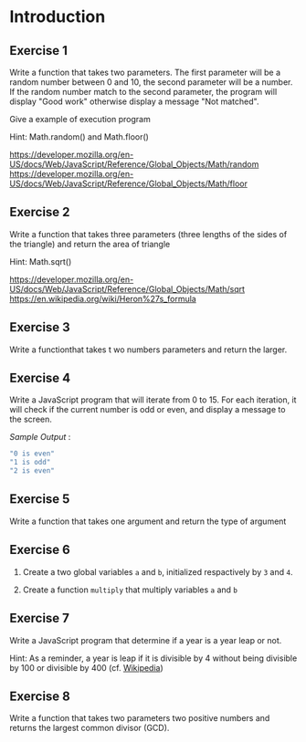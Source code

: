 # Introduction
## Exercise 1
Write a function that takes two parameters. The first parameter will be  a random number between 0 and 10, the second parameter will be a number. If the random number match to the second parameter, the program will display "Good work" otherwise display a message "Not matched".

Give a example of execution program

Hint: Math.random() and Math.floor()

https://developer.mozilla.org/en-US/docs/Web/JavaScript/Reference/Global_Objects/Math/random
https://developer.mozilla.org/en-US/docs/Web/JavaScript/Reference/Global_Objects/Math/floor

## Exercise 2

Write a function that takes three parameters (three lengths of the sides of the triangle) and return the area of triangle

Hint: Math.sqrt()

https://developer.mozilla.org/en-US/docs/Web/JavaScript/Reference/Global_Objects/Math/sqrt https://en.wikipedia.org/wiki/Heron%27s_formula

## Exercise 3

Write a functionthat takes t wo numbers parameters and return the larger.

## Exercise 4

Write a JavaScript program that will iterate from 0 to 15. For each iteration, it will check if the current number is odd or even, and display a message to the screen.

*Sample Output* :
```javascript
"0 is even"
"1 is odd"
"2 is even"
```

## Exercise 5

Write a function that takes one argument and return the type of argument

## Exercise 6

1. Create a two global variables `a` and `b`, initialized respactively by `3` and `4`.

2. Create a function `multiply` that multiply variables `a` and `b`

## Exercise 7

Write a JavaScript program that determine if a year is a year leap or not.

Hint: As a reminder, a year is leap if it is divisible by 4 without being divisible by 100 or divisible by 400 (cf. [Wikipedia](https://en.wikipedia.org/wiki/Leap_year))

## Exercise 8

Write a function that takes two parameters two positive numbers and returns the largest common divisor (GCD).
